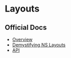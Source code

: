 # Layouts

## Official Docs
- [Overview](https://docs.nativescript.org/ui/layouts)
- [Demystifying NS Layouts](http://developer.telerik.com/featured/demystifying-nativescript-layouts/)
- [API](https://docs.nativescript.org/ApiReference/ui/layouts/layout-base/LayoutBase.html)